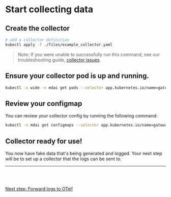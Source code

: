 # Start collecting data

## Create the collector 

```bash
# add a collector definition 
kubectl apply -f ./files/example_collector.yaml
```

>Note: If you were unable to successfully run this command, see our troubleshooting guide, [collector issues](./troubleshooting.md#collector-issues).


## Ensure your collector pod is up and running. 

```bash
kubectl -o wide -n mdai get pods --selector app.kubernetes.io/name=gateway-collector
```

## Review your configmap

You can review your collector config by running the following command: 

```bash
kubectl -n mdai get configmaps --selector app.kubernetes.io/name=gateway-collector -o yaml
```

## Collector ready for use!

You now have fake data that's being generated and logged. Your next step will be to set up a collector that the logs can be sent to.

----

<br />
<br />

[Next step: Forward logs to OTel!](./forward_data.md)
